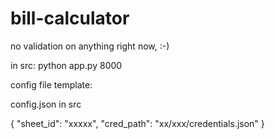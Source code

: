 # bill-calculator

no validation on anything right now, :-)

in src: python app.py 8000

config file template:

config.json in src

{
    "sheet_id": "xxxxx",
    "cred_path": "xx/xxx/credentials.json"
}